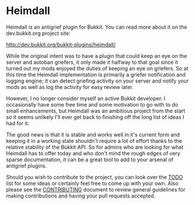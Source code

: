Heimdall
========

Heimdall is an antigrief plugin for Bukkit. You can read more about it on the dev.bukkit.org project site:

http://dev.bukkit.org/bukkit-plugins/heimdall/

While the original intent was to have a plugin that could keep an eye on the server and autoban griefers, it only made it halfway to that goal since it turned out my mods enjoyed the duties of keeping an eye on griefers. So at this time the Heimdall implementation is primarily a griefer notification and logging engine; it can detect griefing activity on your server and notify your mods as well as log the activity for easy review later.

However, I no longer consider myself an active Bukkit developer. I occasionally have some free time and some motivation to go with to do small enhancements, but Heimdall was an ambitious project from the start so it seems unlikely I'll ever get back to finishing off the long list of ideas I had for it.

The good news is that it is stable and works well in it's current form and keeping it in a working state shouldn't require a lot of effort thanks to the relative stability of the Bukkit API. So for admins who are looking for what Heimdall has to offer today and who don't mind the rough edges of very sparse documentation, it can be a great tool to add to your arsenal of antigrief plugins.

Should you wish to contribute to the project, you can look over the [TODO](https://github.com/andune/heimdall/blob/master/TODO.txt) list for some ideas or certainly feel free to come up with your own. Also please see the [CONTRIBUTING](https://github.com/andune/heimdall/blob/master/CONTRIBUTING.txt) document to review general guidelines for making contributions and having your pull requests accepted.
